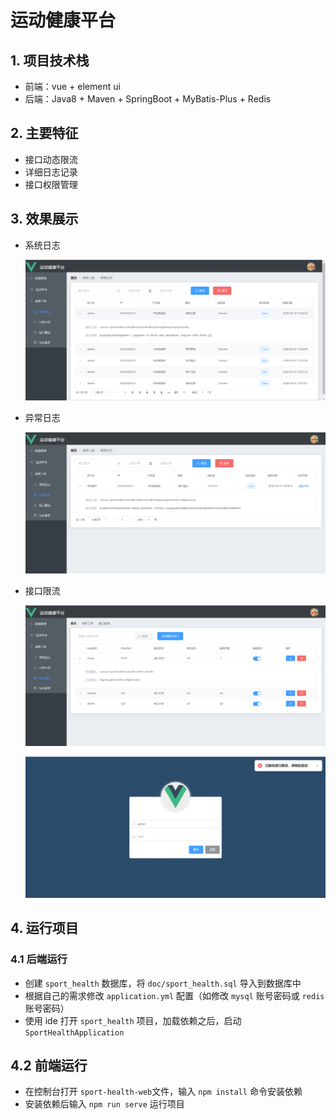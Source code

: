 # 运动健康平台

## 1. 项目技术栈

* 前端：vue + element ui
* 后端：Java8 + Maven + SpringBoot + MyBatis-Plus + Redis 

## 2. 主要特征

* 接口动态限流
* 详细日志记录
* 接口权限管理

## 3. 效果展示

* 系统日志

  ![](/doc/images/Snipaste_2020-09-07_10-06-44.png)

* 异常日志

  ![](/doc/images/Snipaste_2020-09-07_10-07-06.png)

* 接口限流

  ![](/doc/images/Snipaste_2020-09-07_10-08-42.png)

  ![](/doc/images/Snipaste_2020-09-07_10-08-55.png)

## 4. 运行项目

### 4.1 后端运行

* 创建 `sport_health` 数据库，将 `doc/sport_health.sql` 导入到数据库中
* 根据自己的需求修改 `application.yml` 配置（如修改 `mysql` 账号密码或  `redis` 账号密码）
* 使用 ide 打开 `sport_health` 项目，加载依赖之后，启动 `SportHealthApplication` 

## 4.2 前端运行

* 在控制台打开 `sport-health-web`文件，输入 `npm install` 命令安装依赖
* 安装依赖后输入  `npm run serve` 运行项目